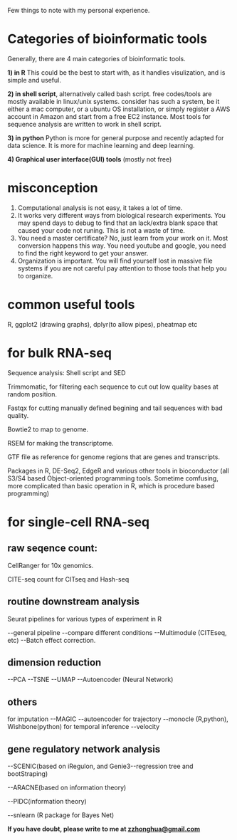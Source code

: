 Few things to note with my personal experience.

# Categories of bioinformatic tools
Generally, there are 4 main categories of bioinformatic tools. 

**1) in R** 
This could be the best to start with, as it handles visulization, and is simple and useful.

**2) in shell script**, alternatively called bash script. 
free codes/tools are mostly available in linux/unix systems. consider has such a system, be it either a mac computer, or a ubuntu OS installation, or simply register a AWS account in Amazon and start from a free EC2 instance.
Most tools for sequence analysis are written to work in shell script. 

**3) in python**
Python is more for general purpose and recently adapted for data science. It is more for machine learning and deep learning. 

**4) Graphical user interface(GUI) tools** (mostly not free)

# misconception
1. Computational analysis is not easy, it takes a lot of time. 
2. It works very different ways from biological research experiments. You may spend days to debug to find that an lack/extra blank space that caused your code not runing. This is not a waste of time. 
3. You need a master certificate? No, just learn from your work on it. Most conversion happens this way. You need youtube and google, you need to find the right keyword to get your answer. 
4. Organization is important. You will find yourself lost in massive file systems if you are not careful pay attention to those tools that help you to organize. 

# common useful tools

R, ggplot2 (drawing graphs), dplyr(to allow pipes), pheatmap etc 

# **for bulk RNA-seq**

Sequence analysis: Shell script and SED

Trimmomatic, for filtering each sequence to cut out low quality bases at random position. 

Fastqx for cutting manually defined begining and tail sequences with bad quality. 

Bowtie2 to map to genome.

RSEM for making the transcriptome.

GTF file as reference for genome regions that are genes and transcripts.

Packages in R, DE-Seq2, EdgeR and various other tools in bioconductor (all S3/S4 based Object-oriented programming tools. Sometime comfusing, more complicated than basic operation in R, which is procedure based programming) 


# **for single-cell RNA-seq**

## raw seqence count:

CellRanger for 10x genomics. 

CITE-seq count for CITseq and Hash-seq

## routine downstream analysis

Seurat pipelines for various types of experiment in R

--general pipeline
--compare different conditions
--Multimodule (CITEseq, etc)
--Batch effect correction.

## dimension reduction
--PCA
--TSNE
--UMAP
--Autoencoder (Neural Network)

## others
for imputation --MAGIC --autoencoder
for trajectory --monocle (R,python), Wishbone(python)
for temporal inference --velocity

## gene regulatory network analysis

--SCENIC(based on iRegulon, and Genie3--regression tree and bootStraping)

--ARACNE(based on information theory)

--PIDC(information theory)

--snlearn (R package for Bayes Net)

**If you have doubt, please write to me at zzhonghua@gmail.com**
